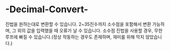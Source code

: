 # -Decimal-Convert-
진법을 원하는대로 변환할 수 있습니다. 2~35진수까지 소수점을 포함해서 변환 가능하며, 그 외의 값을 입력했을 때 오류가 날 수 있습니다.
소수점 진법을 사용할 경우, 무한루프에 빠질 수 있습니다.(정상 작동하는 경우도 존재하며, 재미를 위해 막지 않았습니다.)
